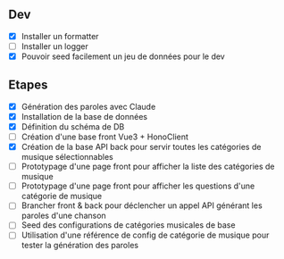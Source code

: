 ## Dev

- [x] Installer un formatter
- [ ] Installer un logger
- [x] Pouvoir seed facilement un jeu de données pour le dev

## Etapes

- [x] Génération des paroles avec Claude
- [x] Installation de la base de données
- [x] Définition du schéma de DB
- [ ] Création d'une base front Vue3 + HonoClient
- [x] Création de la base API back pour servir toutes les catégories de musique sélectionnables
- [ ] Prototypage d'une page front pour afficher la liste des catégories de musique
- [ ] Prototypage d'une page front pour afficher les questions d'une catégorie de musique
- [ ] Brancher front & back pour déclencher un appel API générant les paroles d'une chanson
- [ ] Seed des configurations de catégories musicales de base
- [ ] Utilisation d'une référence de config de catégorie de musique pour tester la génération des paroles
